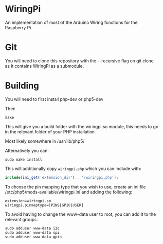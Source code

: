 WiringPi
========

An implementation of most of the Arduino Wiring functions for the Raspberry Pi

Git
===

You will need to clone this repository with the --recursive flag on git clone as it contains WiringPi as a submodule.

Building
========

You will need to first install php-dev or php5-dev

Then

```
make
```

This will give you a build folder with the wiringpi.so module, this needs to go in the relevant folder of your PHP installation.

Most likely somewhere in /usr/lib/php5/

Alternatively you can:

```
sudo make install
```

This will additionally copy `wiringpi.php` which you can include with:

```php
include(ini_get('extension_dir') . '/wiringpi.php');
```

To choose the pin mapping type that you wish to use, create an ini file /etc/php5/mods-available/wiringpi.ini and adding the following:

```
extension=wiringpi.so
wiringpi.pinmaptype=[PINS|GPIO|USER]
```

To avoid having to change the www-data user to root, you can add it to the relevant groups:

```
sudo adduser www-data i2c
sudo adduser www-data spi
sudo adduser www-data gpio
```
